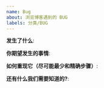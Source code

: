 ```yaml
---
name: Bug
about: 浏览博客遇到的 BUG
labels: 分类/BUG
---
```


**发生了什么**:

**你期望发生的事情**:

**如何重现它（尽可能最少和精确步骤）**:

**还有什么我们需要知道的?**: